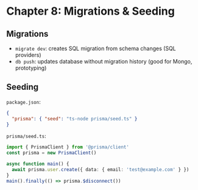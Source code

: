 # Chapter 8: Migrations & Seeding

## Migrations

- `migrate dev`: creates SQL migration from schema changes (SQL providers)
- `db push`: updates database without migration history (good for Mongo, prototyping)

## Seeding

`package.json`:

```json
{
  "prisma": { "seed": "ts-node prisma/seed.ts" }
}
```

`prisma/seed.ts`:

```ts
import { PrismaClient } from '@prisma/client'
const prisma = new PrismaClient()

async function main() {
  await prisma.user.create({ data: { email: 'test@example.com' } })
}
main().finally(() => prisma.$disconnect())
```
